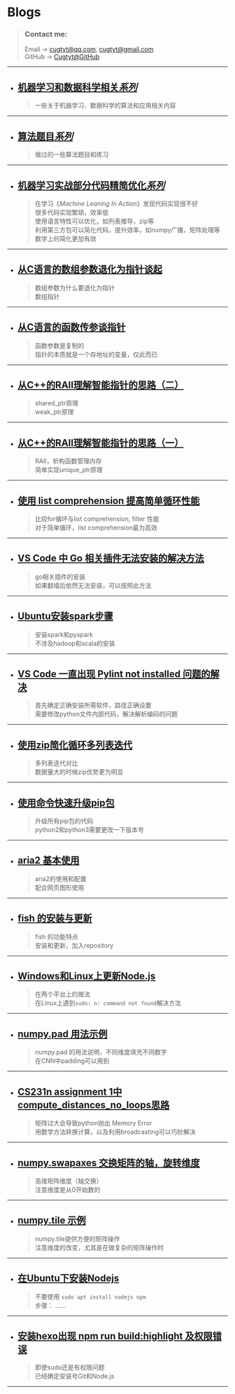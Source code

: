 # **Blogs**

> ### Contact me:  
> Email -> <cugtyt@qq.com>, <cugtyt@gmail.com>  
> GitHub -> [Cugtyt@GitHub](https://github.com/Cugtyt)

---

- ## [**机器学习和数据科学相关*系列***](https://cugtyt.github.io/blog/ml-data/index)
    > 一些关于机器学习、数据科学的算法和应用相关内容
    
---

- ## [**算法题目*系列***](https://cugtyt.github.io/blog/algo/index)
    > 做过的一些算法题目和练习      

---

- ## [**机器学习实战部分代码精简优化*系列***](https://cugtyt.github.io/blog/ml-in-action/index)
    > 在学习《*Machine Leaning In Action*》发现代码实现很不好  
    > 很多代码实现繁琐，效率低    
    > 使用语言特性可以优化，如列表推导，zip等  
    > 利用第三方包可以简化代码，提升效率，如numpy广播，矩阵处理等    
    > 数学上的简化更加有效

---

- ## [**从C语言的数组参数退化为指针谈起**](https://cugtyt.github.io/blog/2018/02211209)
    > 数组参数为什么要退化为指针  
    > 数组指针    

---

- ## [**从C语言的函数传参谈指针**](https://cugtyt.github.io/blog/2018/02191214)
    > 函数参数是复制的  
    > 指针的本质就是一个存地址的变量，仅此而已    

---

- ## [**从C++的RAII理解智能指针的思路（二）**](https://cugtyt.github.io/blog/2018/02191208)
    > shared_ptr原理  
    > weak_ptr原理    

---

- ## [**从C++的RAII理解智能指针的思路（一）**](https://cugtyt.github.io/blog/2018/02132021)
    > RAII，析构函数管理内存  
    > 简单实现unique_ptr原理    

---

- ## [**使用 list comprehension 提高简单循环性能**](https://cugtyt.github.io/blog/2018/02031239)
    > 比较for循环与list comprehension, filter 性能  
    > 对于简单循环，list comprehension最为高效    

---

- ## [**VS Code 中 Go 相关插件无法安装的解决方法**](https://cugtyt.github.io/blog/2017/12072109)
    > go相关插件的安装    
    > 如果翻墙后依然无法安装，可以按照此方法    

---

- ## [**Ubuntu安装spark步骤**](https://cugtyt.github.io/blog/2017/11192214)
    > 安装spark和pyspark    
    > 不涉及hadoop和scala的安装    

---

- ## [**VS Code 一直出现 Pylint not installed 问题的解决**](https://cugtyt.github.io/blog/2017/11162033)
    > 首先确定正确安装所需软件，路径正确设置    
    > 需要修改python文件内部代码，解决解析编码的问题    

---

- ## [**使用zip简化循环多列表迭代**](https://cugtyt.github.io/blog/2017/11131051)
    > 多列表迭代对比    
    > 数据量大的时候zip优势更为明显    

---

- ## [**使用命令快速升级pip包**](https://cugtyt.github.io/blog/2017/11060923)
    > 升级所有pip包的代码    
    > python2和python3需要更改一下版本号    

---

- ## [**aria2 基本使用**](https://cugtyt.github.io/blog/2017/11031511)
    > aria2的使用和配置    
    > 配合网页图形使用    

---

- ## [**fish 的安装与更新**](https://cugtyt.github.io/blog/2017/11031134)
    > fish 的功能特点    
    > 安装和更新，加入repository    

---

- ## [**Windows和Linux上更新Node.js**](https://cugtyt.github.io/blog/2017/11030917)
    > 在两个平台上的做法    
    > 在Linux上遇到`sudo: n: command not found`解决方法  

---

- ## [**numpy.pad 用法示例**](https://cugtyt.github.io/blog/2017/11022006)
    > numpy.pad 的用法说明，不同维度填充不同数字    
    > 在CNN中padding可以用到

---

- ## [**CS231n assignment 1中compute_distances_no_loops思路**](https://cugtyt.github.io/blog/2017/10281645)
    > 矩阵过大会导致python抛出 Memory Error    
    > 用数学方法转换计算，以及利用broadcasting可以巧妙解决

---

- ## [**numpy.swapaxes 交换矩阵的轴，旋转维度**](https://cugtyt.github.io/blog/2017/10281314)
    > 高维矩阵维度（轴交换）   
    > 注意维度是从0开始数的

---

- ## [**numpy.tile 示例**](https://cugtyt.github.io/blog/2017/10281230)
    > numpy.tile提供方便的矩阵操作   
    > 注意维度的改变，尤其是在做复杂的矩阵操作时

---

- ## [**在Ubuntu下安装Nodejs**](https://cugtyt.github.io/blog/2017/10251850)
    > 不要使用 ```sudo apt install nodejs npm```   
    > 步骤： ......
    
---

- ## [**安装hexo出现 npm run build:highlight 及权限错误**](https://cugtyt.github.io/blog/2017/10251851)
    > 即使sudo还是有权限问题  
    > 已经确定安装号Git和Node.js

---
